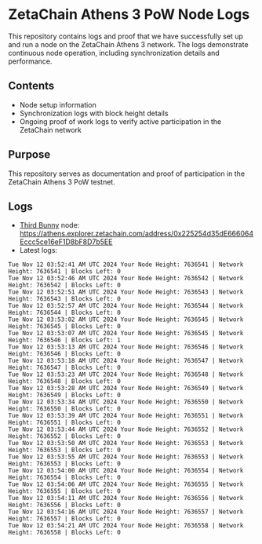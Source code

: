 # ZetaChain Athens 3 PoW Node Logs
This repository contains logs and proof that we have successfully set up and run a node on the ZetaChain Athens 3 network. The logs demonstrate continuous node operation, including synchronization details and performance.

## Contents
- Node setup information
- Synchronization logs with block height details
- Ongoing proof of work logs to verify active participation in the ZetaChain network

## Purpose
This repository serves as documentation and proof of participation in the ZetaChain Athens 3 PoW testnet.

## Logs

- [Third Bunny](https://thirdbunny.xyz/) node: https://athens.explorer.zetachain.com/address/0x225254d35dE666064Eccc5ce16eF1D8bF8D7b5EE
- Latest logs:
```
Tue Nov 12 03:52:41 AM UTC 2024 Your Node Height: 7636541 | Network Height: 7636541 | Blocks Left: 0
Tue Nov 12 03:52:46 AM UTC 2024 Your Node Height: 7636542 | Network Height: 7636542 | Blocks Left: 0
Tue Nov 12 03:52:51 AM UTC 2024 Your Node Height: 7636543 | Network Height: 7636543 | Blocks Left: 0
Tue Nov 12 03:52:57 AM UTC 2024 Your Node Height: 7636544 | Network Height: 7636544 | Blocks Left: 0
Tue Nov 12 03:53:02 AM UTC 2024 Your Node Height: 7636545 | Network Height: 7636545 | Blocks Left: 0
Tue Nov 12 03:53:07 AM UTC 2024 Your Node Height: 7636545 | Network Height: 7636546 | Blocks Left: 1
Tue Nov 12 03:53:13 AM UTC 2024 Your Node Height: 7636546 | Network Height: 7636546 | Blocks Left: 0
Tue Nov 12 03:53:18 AM UTC 2024 Your Node Height: 7636547 | Network Height: 7636547 | Blocks Left: 0
Tue Nov 12 03:53:23 AM UTC 2024 Your Node Height: 7636548 | Network Height: 7636548 | Blocks Left: 0
Tue Nov 12 03:53:28 AM UTC 2024 Your Node Height: 7636549 | Network Height: 7636549 | Blocks Left: 0
Tue Nov 12 03:53:34 AM UTC 2024 Your Node Height: 7636550 | Network Height: 7636550 | Blocks Left: 0
Tue Nov 12 03:53:39 AM UTC 2024 Your Node Height: 7636551 | Network Height: 7636551 | Blocks Left: 0
Tue Nov 12 03:53:44 AM UTC 2024 Your Node Height: 7636552 | Network Height: 7636552 | Blocks Left: 0
Tue Nov 12 03:53:50 AM UTC 2024 Your Node Height: 7636553 | Network Height: 7636553 | Blocks Left: 0
Tue Nov 12 03:53:55 AM UTC 2024 Your Node Height: 7636553 | Network Height: 7636553 | Blocks Left: 0
Tue Nov 12 03:54:00 AM UTC 2024 Your Node Height: 7636554 | Network Height: 7636554 | Blocks Left: 0
Tue Nov 12 03:54:06 AM UTC 2024 Your Node Height: 7636555 | Network Height: 7636555 | Blocks Left: 0
Tue Nov 12 03:54:11 AM UTC 2024 Your Node Height: 7636556 | Network Height: 7636556 | Blocks Left: 0
Tue Nov 12 03:54:16 AM UTC 2024 Your Node Height: 7636557 | Network Height: 7636557 | Blocks Left: 0
Tue Nov 12 03:54:21 AM UTC 2024 Your Node Height: 7636558 | Network Height: 7636558 | Blocks Left: 0
```
